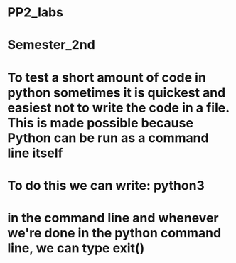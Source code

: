 # PP2_labs
# Semester_2nd

# To test a short amount of code in python sometimes it is quickest and easiest not to write the code in a file. This is made possible because Python can be run as a command line itself

# To do this we can write: python3 
# in the command line and whenever we're done in the python command line, we can type exit()
